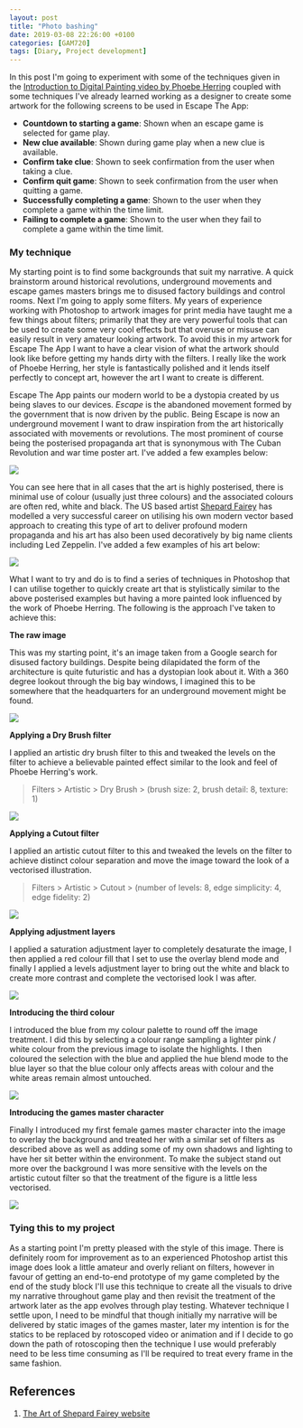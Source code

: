 ```yaml
---
layout: post
title: "Photo bashing"
date: 2019-03-08 22:26:00 +0100
categories: [GAM720]
tags: [Diary, Project development]
---
```


In this post I'm going to experiment with some of the techniques given in the [Introduction to Digital Painting video by Phoebe Herring](https://falmouthflexible.instructure.com/courses/296/pages/week-5-phoebe-herring-introduction-to-digital-painting?module_item_id=19067) coupled with some techniques I've already learned working as a designer to create some artwork for the following screens to be used in Escape The App:

- **Countdown to starting a game**: Shown when an escape game is selected for game play.
- **New clue available**: Shown during game play when a new clue is available.
- **Confirm take clue**: Shown to seek confirmation from the user when taking a clue.
- **Confirm quit game**: Shown to seek confirmation from the user when quitting a game.
- **Successfully completing a game**: Shown to the user when they complete a game within the time limit.
- **Failing to complete a game**: Shown to the user when they fail to complete a game within the time limit.

### My technique

My starting point is to find some backgrounds that suit my narrative. A quick brainstorm around historical revolutions, underground movements and escape games masters brings me to disused factory buildings and control rooms. Next I'm going to apply some filters. My years of experience working with Photoshop to artwork images for print media have taught me a few things about filters; primarily that they are very powerful tools that can be used to create some very cool effects but that overuse or misuse can easily result in very amateur looking artwork. To avoid this in my artwork for Escape The App I want to have a clear vision of what the artwork should look like before getting my hands dirty with the filters. I really like the work of Phoebe Herring, her style is fantastically polished and it lends itself perfectly to concept art, however the art I want to create is different.

Escape The App paints our modern world to be a dystopia created by us being slaves to our devices. *Escape* is the abandoned movement formed by the government that is now driven by the public. Being Escape is now an underground movement I want to draw inspiration from the art historically associated with movements or revolutions. The most prominent of course being the posterised propaganda art that is synonymous with The Cuban Revolution and war time poster art. I've added a few examples below:

![](/assets/img/GAM720_PhotoBashing--001.png)

You can see here that in all cases that the art is highly posterised, there is minimal use of colour (usually just three colours) and the associated colours are often red, white and black. The US based artist [Shepard Fairey](https://obeygiant.com) has modelled a very successful career on utilising his own modern vector based approach to creating this type of art to deliver profound modern propaganda and his art has also been used decoratively by big name clients including Led Zeppelin. I've added a few examples of his art below:

![](/assets/img/GAM720_PhotoBashing--002.png)

What I want to try and do is to find a series of techniques in Photoshop that I can utilise together to quickly create art that is stylistically similar to the above posterised examples but having a more painted look influenced by the work of Phoebe Herring. The following is the approach I've taken to achieve this:

**The raw image**

This was my starting point, it's an image taken from a Google search for disused factory buildings. Despite being dilapidated the form of the architecture is quite futuristic and has a dystopian look about it. With a 360 degree lookout through the big bay windows, I imagined this to be somewhere that the headquarters for an underground movement might be found.

![](/assets/img/GAM720_PhotoBashing--003.png)

**Applying a Dry Brush filter**

I applied an artistic dry brush filter to this and tweaked the levels on the filter to achieve a believable painted effect similar to the look and feel of Phoebe Herring's work.

> Filters > Artistic > Dry Brush > (brush size: 2, brush detail: 8, texture: 1)

![](/assets/img/GAM720_PhotoBashing--004.png)

**Applying a Cutout filter**

I applied an artistic cutout filter to this and tweaked the levels on the filter to achieve distinct colour separation and move the image toward the look of a vectorised illustration.

> Filters > Artistic > Cutout > (number of levels: 8, edge simplicity: 4, edge fidelity: 2)

![](/assets/img/GAM720_PhotoBashing--005.png)

**Applying adjustment layers**

I applied a saturation adjustment layer to completely desaturate the image, I then applied a red colour fill that I set to use the overlay blend mode and finally I applied a levels adjustment layer to bring out the white and black to create more contrast and complete the vectorised look I was after.

![](/assets/img/GAM720_PhotoBashing--006.png)

**Introducing the third colour**

I introduced the blue from my colour palette to round off the image treatment. I did this by selecting a colour range sampling a lighter pink / white colour from the previous image to isolate the highlights. I then coloured the selection with the blue and applied the hue blend mode to the blue layer so that the blue colour only affects areas with colour and the white areas remain almost untouched.

![](/assets/img/GAM720_PhotoBashing--007.png)

**Introducing the games master character**

Finally I introduced my first female games master character into the image to overlay the background and treated her with a similar set of filters as described above as well as adding some of my own shadows and lighting to have her sit better within the environment. To make the subject stand out more over the background I was more sensitive with the levels on the artistic cutout filter so that the treatment of the figure is a little less vectorised.

![](/assets/img/GAM720_PhotoBashing--008.png)

### Tying this to my project

As a starting point I'm pretty pleased with the style of this image. There is definitely room for improvement as to an experienced Photoshop artist this image does look a little amateur and overly reliant on filters, however in favour of getting an end-to-end prototype of my game completed by the end of the study block I'll use this technique to create all the visuals to drive my narrative throughout game play and then revisit the treatment of the artwork later as the app evolves through play testing. Whatever technique I settle upon, I need to be mindful that though initially my narrative will be delivered by static images of the games master, later my intention is for the statics to be replaced by rotoscoped video or animation and if I decide to go down the path of rotoscoping then the technique I use would preferably need to be less time consuming as I'll be required to treat every frame in the same fashion.

## References

1. [The Art of Shepard Fairey website](https://obeygiant.com)
